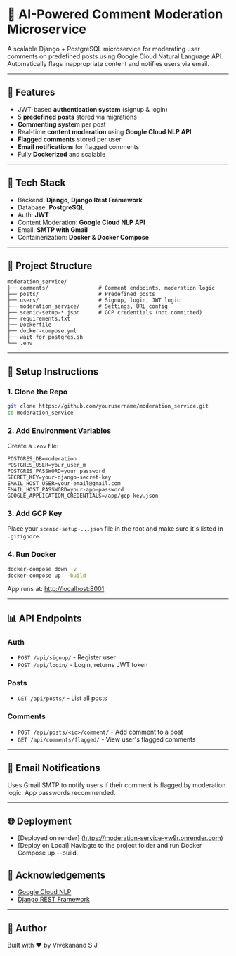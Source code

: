 # 🤖 AI-Powered Comment Moderation Microservice

A scalable Django + PostgreSQL microservice for moderating user comments on predefined posts using Google Cloud Natural Language API. Automatically flags inappropriate content and notifies users via email.

---

## 🚀 Features

- JWT-based **authentication system** (signup & login)
- 5 **predefined posts** stored via migrations
- **Commenting system** per post
- Real-time **content moderation** using **Google Cloud NLP API**
- **Flagged comments** stored per user
- **Email notifications** for flagged comments
- Fully **Dockerized** and scalable

---

## 🚧 Tech Stack

- Backend: **Django**, **Django Rest Framework**
- Database: **PostgreSQL**
- Auth: **JWT**
- Content Moderation: **Google Cloud NLP API**
- Email: **SMTP with Gmail**
- Containerization: **Docker & Docker Compose**

---

## 📁 Project Structure

```
moderation_service/
├── comments/                # Comment endpoints, moderation logic
├── posts/                   # Predefined posts
├── users/                   # Signup, login, JWT logic
├── moderation_service/      # Settings, URL config
├── scenic-setup-*.json      # GCP credentials (not committed)
├── requirements.txt
├── Dockerfile
├── docker-compose.yml
├── wait_for_postgres.sh
└── .env
```

---

## 🚩 Setup Instructions

### 1. Clone the Repo
```bash
git clone https://github.com/yourusername/moderation_service.git
cd moderation_service
```

### 2. Add Environment Variables
Create a `.env` file:
```env
POSTGRES_DB=moderation
POSTGRES_USER=your_user_m
POSTGRES_PASSWORD=your_password
SECRET_KEY=your-django-secret-key
EMAIL_HOST_USER=your-email@gmail.com
EMAIL_HOST_PASSWORD=your-app-password
GOOGLE_APPLICATION_CREDENTIALS=/app/gcp-key.json
```

### 3. Add GCP Key
Place your `scenic-setup-...json` file in the root and make sure it's listed in `.gitignore`.

### 4. Run Docker
```bash
docker-compose down -v
docker-compose up --build
```

App runs at: [http://localhost:8001](http://localhost:8000)

---

## 📊 API Endpoints

### Auth
- `POST /api/signup/` - Register user
- `POST /api/login/` - Login, returns JWT token

### Posts
- `GET /api/posts/` - List all posts

### Comments
- `POST /api/posts/<id>/comment/` - Add comment to a post
- `GET /api/comments/flagged/` - View user's flagged comments

---

## 📧 Email Notifications
Uses Gmail SMTP to notify users if their comment is flagged by moderation logic. App passwords recommended.

---

## 🌐 Deployment

- [Deployed on render] (https://moderation-service-yw9r.onrender.com)
- [Deploy on Local] Naviagte to the project folder and run Docker Compose up --build. 



## 🙏 Acknowledgements
- [Google Cloud NLP](https://cloud.google.com/natural-language)
- [Django REST Framework](https://www.django-rest-framework.org/)

---

## 👤 Author
Built with ❤️ by Vivekanand S J